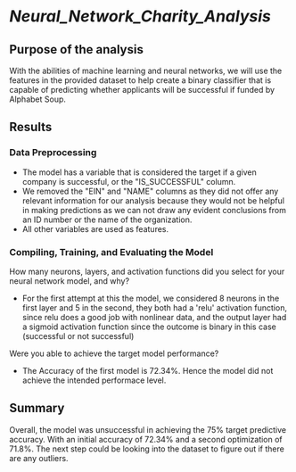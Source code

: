 # _Neural_Network_Charity_Analysis_

## Purpose of the analysis 

With the abilities of machine learning and neural networks, we will use the features in the provided dataset to help create a binary classifier that is capable of predicting whether applicants will be successful if funded by Alphabet Soup.

## Results

### Data Preprocessing

- The model has a variable that is considered the target if a given company is successful, or the "IS_SUCCESSFUL" column.
- We removed the "EIN" and "NAME" columns as they did not offer any relevant information for our analysis because they would not be helpful in making predictions as we can not draw any evident conclusions from an ID number or the name of the organization.
- All other variables are used as features.

### Compiling, Training, and Evaluating the Model

How many neurons, layers, and activation functions did you select for your neural network model, and why?

- For the first attempt at this the model, we considered 8 neurons in the first layer and 5 in the second, they both had a 'relu' activation function, since relu does a good job with nonlinear data, and the output layer had a sigmoid activation function since the outcome is binary in this case (successful or not successful)

Were you able to achieve the target model performance?

- The Accuracy of the first model is 72.34%. Hence the model did not achieve the intended performace level. 

## Summary 

Overall, the model was unsuccessful in achieving the 75% target predictive accuracy. With an initial accuracy of 72.34% and a second optimization of 71.8%. The next step could be looking into the dataset to figure out if there are any outliers. 
